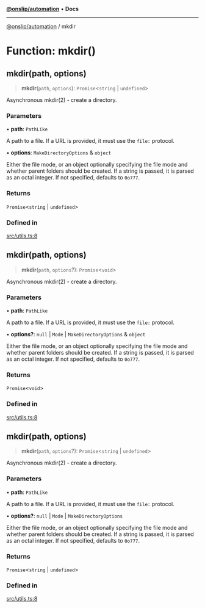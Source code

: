 [**@onslip/automation**](../README.md) • **Docs**

***

[@onslip/automation](../README.md) / mkdir

# Function: mkdir()

## mkdir(path, options)

> **mkdir**(`path`, `options`): `Promise`\<`string` \| `undefined`\>

Asynchronous mkdir(2) - create a directory.

### Parameters

• **path**: `PathLike`

A path to a file. If a URL is provided, it must use the `file:` protocol.

• **options**: `MakeDirectoryOptions` & `object`

Either the file mode, or an object optionally specifying the file mode and whether parent folders
should be created. If a string is passed, it is parsed as an octal integer. If not specified, defaults to `0o777`.

### Returns

`Promise`\<`string` \| `undefined`\>

### Defined in

[src/utils.ts:8](https://github.com/Onslip/automation/blob/47b008bfb3ccb6dbb1859ced61d380ee630ff6ad/src/utils.ts#L8)

## mkdir(path, options)

> **mkdir**(`path`, `options`?): `Promise`\<`void`\>

Asynchronous mkdir(2) - create a directory.

### Parameters

• **path**: `PathLike`

A path to a file. If a URL is provided, it must use the `file:` protocol.

• **options?**: `null` \| `Mode` \| `MakeDirectoryOptions` & `object`

Either the file mode, or an object optionally specifying the file mode and whether parent folders
should be created. If a string is passed, it is parsed as an octal integer. If not specified, defaults to `0o777`.

### Returns

`Promise`\<`void`\>

### Defined in

[src/utils.ts:8](https://github.com/Onslip/automation/blob/47b008bfb3ccb6dbb1859ced61d380ee630ff6ad/src/utils.ts#L8)

## mkdir(path, options)

> **mkdir**(`path`, `options`?): `Promise`\<`string` \| `undefined`\>

Asynchronous mkdir(2) - create a directory.

### Parameters

• **path**: `PathLike`

A path to a file. If a URL is provided, it must use the `file:` protocol.

• **options?**: `null` \| `Mode` \| `MakeDirectoryOptions`

Either the file mode, or an object optionally specifying the file mode and whether parent folders
should be created. If a string is passed, it is parsed as an octal integer. If not specified, defaults to `0o777`.

### Returns

`Promise`\<`string` \| `undefined`\>

### Defined in

[src/utils.ts:8](https://github.com/Onslip/automation/blob/47b008bfb3ccb6dbb1859ced61d380ee630ff6ad/src/utils.ts#L8)
